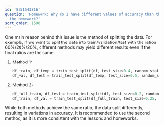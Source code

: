 ```yaml
---
id: '8351543816'
question: 'Homework: Why do I have different values of accuracy than the options in
  the homework?'
sort_order: 1590
---
```


One main reason behind this issue is the method of splitting the data. For example, if we want to split the data into train/validation/test with the ratios 60%/20%/20%, different methods may yield different results even if the final ratios are the same.

1. Method 1:
   
   ```python
   df_train, df_temp = train_test_split(df, test_size=0.4, random_state=42)
   df_val, df_test = train_test_split(df_temp, test_size=0.5, random_state=42)
   ```

2. Method 2:
   
   ```python
   df_full_train, df_test = train_test_split(df, test_size=0.2, random_state=42)
   df_train, df_val = train_test_split(df_full_train, test_size=0.25, random_state=42)
   ```

While both methods achieve the same ratio, the data split differently, resulting in variations in accuracy. It is recommended to use the second method, as it is more consistent with the lessons and homeworks.